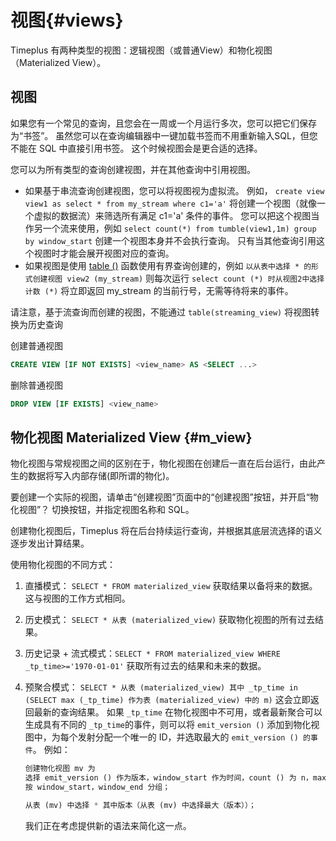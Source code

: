 # 视图{#views}

Timeplus 有两种类型的视图：逻辑视图（或普通View）和物化视图（Materialized View）。

## 视图

如果您有一个常见的查询，且您会在一周或一个月运行多次，您可以把它们保存为“书签”。 虽然您可以在查询编辑器中一键加载书签而不用重新输入SQL，但您不能在 SQL 中直接引用书签。 这个时候视图会是更合适的选择。

您可以为所有类型的查询创建视图，并在其他查询中引用视图。

- 如果基于串流查询创建视图，您可以将视图视为虚拟流。 例如， `create view view1 as select * from my_stream where c1='a'` 将创建一个视图（就像一个虚拟的数据流）来筛选所有满足 c1='a' 条件的事件。 您可以把这个视图当作另一个流来使用，例如 `select count(*) from tumble(view1,1m) group by window_start` 创建一个视图本身并不会执行查询。 只有当其他查询引用这个视图时才能会展开视图对应的查询。
- 如果视图是使用 [table ()](functions_for_streaming#table) 函数使用有界查询创建的，例如 `以从表中选择 * 的形式创建视图 view2 (my_stream)` 则每次运行 `select count (*) 时从视图2中选择计数 (*)` 将立即返回 my_stream 的当前行号，无需等待将来的事件。

请注意，基于流查询而创建的视图，不能通过 `table(streaming_view)` 将视图转换为历史查询

创建普通视图

```sql
CREATE VIEW [IF NOT EXISTS] <view_name> AS <SELECT ...>
```

删除普通视图

```sql
DROP VIEW [IF EXISTS] <view_name>
```

## 物化视图 Materialized View {#m_view}

物化视图与常规视图之间的区别在于，物化视图在创建后一直在后台运行，由此产生的数据将写入内部存储(即所谓的物化)。

要创建一个实际的视图，请单击“创建视图”页面中的“创建视图”按钮，并开启“物化视图”？ 切换按钮，并指定视图名称和 SQL。

创建物化视图后，Timeplus 将在后台持续运行查询，并根据其底层流选择的语义逐步发出计算结果。

使用物化视图的不同方式：

1. 直播模式： `SELECT * FROM materialized_view` 获取结果以备将来的数据。 这与视图的工作方式相同。
2. 历史模式： `SELECT * 从表 (materialized_view)` 获取物化视图的所有过去结果。
3. 历史记录 + 流式模式：`SELECT * FROM materialized_view WHERE _tp_time>='1970-01-01'` 获取所有过去的结果和未来的数据。
4. 预聚合模式： `SELECT * 从表 (materialized_view) 其中 _tp_time in (SELECT max (_tp_time) 作为表 (materialized_view) 中的 m)` 这会立即返回最新的查询结果。 如果 `_tp_time` 在物化视图中不可用，或者最新聚合可以生成具有不同的 `_tp_time`的事件，则可以将 `emit_version ()` 添加到物化视图中，为每个发射分配一个唯一的 ID，并选取最大的 `emit_version () 的事件`。 例如：

   ```sql
   创建物化视图 mv 为
   选择 emit_version () 作为版本，window_start 作为时间，count () 为 n，max (speed_kmh) 作为 h 从 tumble (car_live_data,10s)
   按 window_start，window_end 分组；

   从表 (mv) 中选择 * 其中版本（从表 (mv) 中选择最大（版本））；
   ```

   我们正在考虑提供新的语法来简化这一点。

